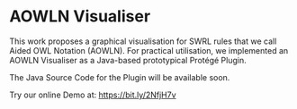 # AOWLN Visualiser
This work proposes a graphical visualisation for SWRL rules that we call Aided OWL Notation (AOWLN).
For practical utilisation, we implemented an AOWLN Visualiser as a Java-based prototypical Protégé Plugin.

The Java Source Code for the Plugin will be available soon.

Try our online Demo at: https://bit.ly/2NfjH7v
